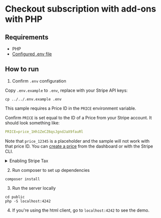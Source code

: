 # Checkout subscription with add-ons with PHP

## Requirements

* PHP
* [Configured .env file](../../README.md)

## How to run

1. Confirm `.env` configuration

Copy `.env.example` to `.env`, replace with your Stripe API keys:

```
cp ../../.env.example .env
```

This sample requires a Price ID in the `PRICE` environment variable.

Confirm `PRICE` is set equal to the ID of a Price from your
Stripe account. It should look something like:

```yml
PRICE=price_1Hh1ZeCZ6qsJgndJaX9fauRl
```

Note that `price_12345` is a placeholder and the sample will not work with that
price ID. You can [create a price](https://stripe.com/docs/api/prices/create)
from the dashboard or with the Stripe CLI.

<details>
<summary>Enabling Stripe Tax</summary>

   In the [`create-checkout-session.php`](./public/create-checkout-session.php) file you will find the following code commented out
   ```php
   // 'automatic_tax' => ['enabled' => true],
   ```

   Uncomment this line of code and the sales tax will be automatically calculated during the checkout.

   Make sure you previously went through the set up of Stripe Tax: [Set up Stripe Tax](https://stripe.com/docs/tax/set-up) and you have your products & prices updated with tax codes and tax behavior: [Docs - Update your Products and Prices](https://stripe.com/docs/tax/checkout#product-and-price-setup)
</details>

2. Run composer to set up dependencies

```
composer install
```

3. Run the server locally

```
cd public
php -S localhost:4242
```

4. If you're using the html client, go to `localhost:4242` to see the demo.
